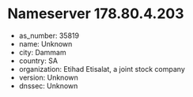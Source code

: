 # Nameserver 178.80.4.203

* as_number: 35819
* name: Unknown
* city: Dammam
* country: SA
* organization: Etihad Etisalat, a joint stock company
* version: Unknown
* dnssec: Unknown
